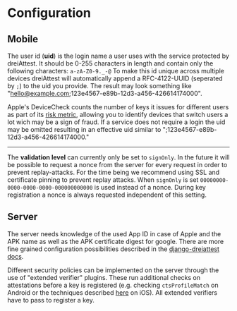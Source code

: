 # Configuration
## Mobile
The user id (**uid**) is the login name a user uses with the service protected by dreiAttest. It should be 0-255 characters in length and contain only the following characters: `a-zA-Z0-9._-@`
To make this id unique across multiple devices dreiAttest will automatically append a RFC-4122-UUID (seperated by `;`) to the uid you provide. The result may look something like "hello@example.com;123e4567-e89b-12d3-a456-426614174000".

Apple's DeviceCheck counts the number of keys it issues for different users as part of its [risk metric](https://developer.apple.com/documentation/devicecheck/assessing_fraud_risk), allowing you to identify devices that switch users a lot wich may be a sign of fraud. If a service does not require a login the uid may be omitted resulting in an effective uid similar to ";123e4567-e89b-12d3-a456-426614174000."

-----------

The **validation level** can currently only be set to `signOnly`. In the future it will be possible to request a nonce from the server for every request in order to prevent replay-attacks. For the time being we recommend using SSL and certificate pinning to prevent replay attacks. 
When `signOnly` is set `00000000-0000-0000-0000-000000000000` is used instead of a nonce. During key registration a nonce is always requested independent of this setting.

## Server
The server needs knowledge of the used App ID in case of Apple and the APK name as well as the APK certificate digest for google. There are more fine grained configuration possibilities described in the [django-dreiattest docs](https://github.com/dreipol/django-dreiattest).

Different security policies can be implemented on the server through the use of "extended verifier" plugins.
These run additional checks on attestations before a key is registered (e.g. checking `ctsProfileMatch` on Android or the techniques described [here](https://developer.apple.com/documentation/devicecheck/assessing_fraud_risk) on iOS). All extended verifiers have to pass to register a key.

